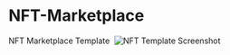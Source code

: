 # NFT-Marketplace
NFT Marketplace Template 
![NFT Template Screenshot ](https://user-images.githubusercontent.com/125561875/219354926-e3a00d7f-bb3f-4309-acd5-89854a07ea80.jpg)
